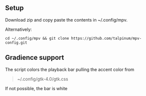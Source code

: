 ## Setup

Download zip and copy paste the contents in ~/.config/mpv.

Alternatively:
```
cd ~/.config/mpv && git clone https://github.com/talpinum/mpv-config.git
```

## Gradience support
The script colors the playback bar pulling the accent color from 
> ~/.config/gtk-4.0/gtk.css

If not possible, the bar is white

